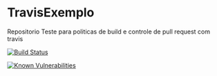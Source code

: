 # TravisExemplo
Repositorio Teste para politicas de build e controle de pull request com travis

[![Build Status](https://travis-ci.com/NicolasSylverio/TravisExemplo.svg?branch=master)](https://travis-ci.com/NicolasSylverio/TravisExemplo)

[![Known Vulnerabilities](https://snyk.io/test/github/NicolasSylverio/TravisExemplo/badge.svg?targetFile=TravisExemplo.Test%2FTravisExemplo.Test.csproj)](https://snyk.io/test/github/NicolasSylverio/TravisExemplo?targetFile=TravisExemplo.Test%2FTravisExemplo.Test.csproj)
